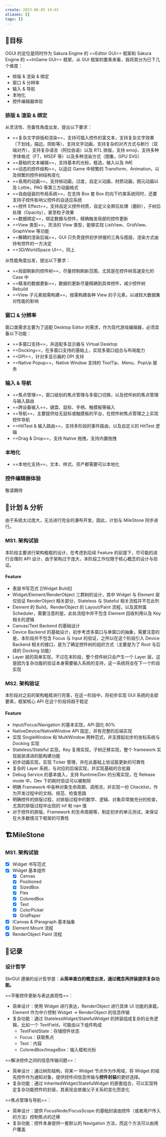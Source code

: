 ```yaml
---
create: 2023-06-05 14:43
aliases: []
tags: []
---
```


## 🎯目标
OGUI 的定位是同时作为 Sakura Engine 的 ==Editor GUI== 框架和 Sakura Engine 的 ==InGame GUI== 框架，从 GUI 框架的要素来看，我将其分为已下几个维度：
- 排版 & 渲染 & 绑定
- 窗口 & 分辨率
- 输入 & 导航
- 本地化
- 控件编辑器体验

### 排版 & 渲染 & 绑定
从灵活性、完备性角度出发，提出以下要求：
- ==复杂文字排版和渲染==，支持可插入控件的富文本，支持复杂文字效果（下划线，描边，阴影等），支持文字动画，支持复杂的对齐方式与断行（双端对齐），支持复杂语言（阿拉伯语）以及 RTL 排版，支持 emoji，支持多种字体格式（FT，MSDF 等）以及多种渲染方式（图集，GPU SVG）
- ==基础的文本编辑==，支持基本的光标，框选，输入以及 IME
- ==动态的控件结构==，以适应 Game 中频繁的 Transform、Animation，以及频繁的控件树结构变化
- ==易用的动画==，支持帧动画，过度，自定义动画，材质动画，图元动画以及 Lottie，PAG 等第三方动画格式
- ==自由组装的布局系统==，在支持 Box 套 Box 的向下约束系统同时，还要支持子控件影响父控件的自适应系统
- ==控件 Effect==，支持自定义控件材质，自定义全屏后处理（磨砂），子树后处理（Opacity），甚至粒子效果
- ==数据绑定==，绑定数据与控件，精确触发局部的控件更新
- ==View 类型==，灵活的 View 类型，能够实现 ListView、GridView、GraphView 等功能
- ==解耦的渲染后端==，GUI 只负责提供初步拼接的三角与图层，渲染方式由持有控件的一方决定
- ==3D/WorldSpace UI==，同上

从性能角度出发，提出以下要求：
- ==局部刷新的控件树==，尽量控制刷新范围，尤其是在控件树高速变化的 Case 中
- ==精准的数据更新==，数据的更新尽量精确到具体控件，减少控件树 Rebuild
- ==View 子元素按需构建==，按需构建各种 View 的子元素，以减轻大数据集对性能的影响
### 窗口 & 分辨率
窗口类需求主要为了适配 Desktop Editor 的需求，作为现代游戏编辑器，必须具备以下功能：
- ==多窗口支持==，并适配多显示器与 Virtual Desktop
- ==Docking==，在多窗口支持的基础上，实现多窗口组合与布局能力
- ==DPI==，针对多显示器的 DPI 支持
- ==Native Popup==，Native Window 支持的 ToolTip、Menu、PopUp 服务
### 输入 & 导航
- ==焦点管理==，窗口级别的焦点管理与多窗口切换，以及控件树的焦点管理与输入路由
- ==跨设备输入==，键盘、鼠标、手柄、触摸板等输入
- ==导航==，主要提供给无鼠标或触摸板的平台，在控件树焦点管理之上实现控件导航
- ==HitTest & 输入路由==，支持多阶段的事件路由，以及自定义的 HitTest 逻辑
- ==Drag & Drop==，支持 Native 拖拽，支持内置拖拽
### 本地化
- ==本地化支持==，文本、样式、资产都需要可以本地化
### 控件编辑器体验
敬请期待

## 🚀计划 & 分析
由于系统太过庞大，无法进行完全的瀑布开发，因此，计划与 MileStone 同步进行。
### MS1. 架构试验
本阶段主要进行架构粗框的设计，在考虑到后续 Feature 的前提下，尽可能的进行合理的 API 设计，由于架构过于庞大，本阶段工作仅限于核心概念的设计与验证。
#### Feature
- 表层书写范式 [[Widget Build]]
- Widget/Element/RenderObject 三颗树的设计，其中 Widget 与 Element 层仅验证 RenderObject 相关部分，Stateless 与 Stateful 相关流程并不在此列
- Element 的 Build，RenderObject 的 Layout/Paint 流程，以及其附属 Scheduler，需要注意的是，此处流程中并不包含 Element 回收利用以及 Key 相关的逻辑
- Canvas/Text Backend 的基础设计
- Device Backend 的基础设计，初步考虑多窗口与单窗口的抽象，需要注意的是，本阶段并不包含 Focus 与 Input 的验证，之所以在这个阶段引入 Device Backend 相关的接口，是为了确定控件树的组织方式（主要是为了 Root 与后续的 Docking 功能）
- Layer 层的简单实现，不过在本阶段，整个控件树只会产生一个 Layer 层，这是因为复杂功能的验证本身需要输入系统的支持，这一系统将会在下一个阶段实现
### MS2. 架构验证
本阶段对之前的架构粗框进行完善，在这一阶段中，将初步实现 GUI 系统的全部要素，框架核心 API 在这个阶段将趋于稳定
#### Feature
- Input/Focus/Navigation 的基本实现，API 固化 80%
- NativeDevice/NativeWindow API 固定，并有完整的后端实现
- 实现 SingleWindow 和 MultiWindow 两种范式，并支撑起初步的坐标系统与 Docking 实现
- Stateless/Stateful 实现，Key 复用实现，子树迁移实现，整个 framework 实现层层递进的脏构建功能
- 初步动画实现，实现 Ticker 管理，并在此基础上验证脏更新的可靠性
- 复杂的 Layer 系统，与对应的后端实现，并实现基础的合批器
- Debug Service 的基本接入，支持 Runtime/Dev 的分离实现，在 Release mode 中，Dev 下的耗时验证可以被剔除
- 明确 Framework 中各种对象生命周期、调用流，并实现一份 Checklist，作为开发过程中的文档、规范、检查思路
- 明确控件的排版过程，对排版过程中的数学、逻辑、对象异常做充分的检查，尤其的排版过程中出现的 inf 和 nan 值
- 对于控件的排版、Framework 的生命周期等，制定初步的单元测试，来保证在大多数情况下框架的可靠性

## 🏗️MileStone
### MS1. 架构试验

- [x] Widget 书写范式
- [x] Widget 基本组件
	- [x] Canvas
	- [x] Positioned
	- [x] SizedBox
	- [x] Flex
	- [x] ColoredBox
	- [x] Text
	- [x] ColorPicker
	- [x] GridPaper
- [x] ICanvas & IParagraph 基本抽象
- [x] Element Mount 流程
- [x] RenderObject Paint 流程

## 📝记录
### 设计哲学
SkrGUI 遵循的设计哲学是：**从简单直白的概念出发，通过概念再拼装提供复杂功能。**

==平衡控件更新与表达直观性==：
- 简单设计：使用 Widget 进行表达，RenderObject 进行具体 UI 功能的承载，Element 作为中介控制 Widget -> RenderObject 的信息传输
- 复杂功能：通过 StatelessWidget/StatefulWidget 的拼装组成复杂的业务逻辑，比如一个 TextField，可能由以下组件构成
	- TextFieldState：存储控件状态
	- Focus：获取焦点
	- Text：内容
	- ColoredBox/ImageBox：输入框和光标

==解决控件之间的信息传输问题==：
- 简单设计：通过树形结构，将某一 Widget 节点作为作用域，将 Widget 的祖先控件作为通知对象，提供控件间信息传输与**控件封装**的更好选择。
- 复杂功能：通过 InheritedWidget/StatefulWidget 的嵌套组合，可以实现特定复杂功能控件的封装，其表现会依循父子关系的变化而变化

==焦点管理与导航==：
- 简单设计：提供 FocusNode/FocusScope 的基础封装由控件（或者用户传入的方法）控制焦点的迁移
- 复杂功能：控件本身提供一套默认的 Navigation 方法，而这个方法可以由用户覆盖
